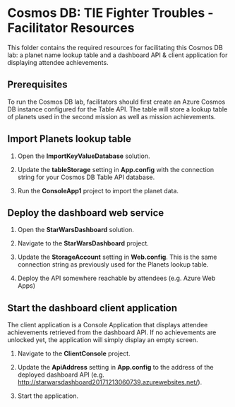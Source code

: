 # Cosmos DB: TIE Fighter Troubles - Facilitator Resources

This folder contains the required resources for facilitating this Cosmos DB lab:
a planet name lookup table and a dashboard API & client application for displaying attendee achievements.

## Prerequisites

To run the Cosmos DB lab, facilitators should first create an Azure Cosmos DB instance configured for the Table API.
The table will store a lookup table of planets used in the second mission as well as mission achievements.

## Import Planets lookup table

1. Open the **ImportKeyValueDatabase** solution.

2. Update the **tableStorage** setting in **App.config** with the connection string for your Cosmos DB Table API database.

3. Run the **ConsoleApp1** project to import the planet data.

## Deploy the dashboard web service

1. Open the **StarWarsDashboard** solution.

2. Navigate to the **StarWarsDashboard** project.

3. Update the **StorageAccount** setting in **Web.config**. This is the same connection string as previously used for the Planets lookup table.

4. Deploy the API somewhere reachable by attendees (e.g. Azure Web Apps)

## Start the dashboard client application

The client application is a Console Application that displays attendee achievements retrieved from the dashboard API.
If no achievements are unlocked yet, the application will simply display an empty screen.

1. Navigate to the **ClientConsole** project.

2. Update the **ApiAddress** setting in **App.config** to the address of the deployed dashboard API (e.g. http://starwarsdashboard20171213060739.azurewebsites.net/).

3. Start the application.